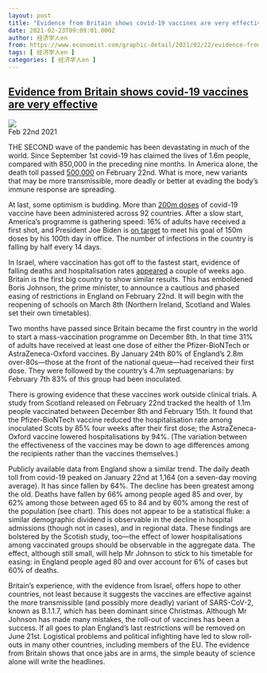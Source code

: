 ```yaml
---
layout: post
title: "Evidence from Britain shows covid-19 vaccines are very effective"
date: 2021-02-23T09:09:01.000Z
author: 经济学人en
from: https://www.economist.com/graphic-detail/2021/02/22/evidence-from-britain-shows-covid-19-vaccines-are-very-effective
tags: [ 经济学人en ]
categories: [ 经济学人en ]
---
```

<!--1614071341000-->
[Evidence from Britain shows covid-19 vaccines are very effective](https://www.economist.com/graphic-detail/2021/02/22/evidence-from-britain-shows-covid-19-vaccines-are-very-effective)
------

<div>
<img src="https://images.weserv.nl/?url=www.economist.com/img/b/1280/755/90/sites/default/files/images/2021/02/articles/main/20210227_woc818.png"/><div></div><aside ><div ><time itemscope="" itemType="http://schema.org/DateTime" dateTime="2021-02-22T00:00:00Z" >Feb 22nd 2021</time><meta itemProp="author" content="The Economist"/></div><div ></div></aside><p >THE SECOND wave of the pandemic has been devastating in much of the world. Since September 1st covid-19 has claimed the lives of 1.6m people, compared with 850,000 in the preceding nine months. In America alone, the death toll passed <a href="https://www.economist.comhttps://www.economist.com/graphic-detail/tracking-coronavirus-across-america">500,000</a> on February 22nd. What is more, new variants that may be more transmissible, more deadly or better at evading the body’s immune response are spreading.</p><p >At last, some optimism is budding. More than <a href="https://www.economist.comhttps://www.economist.com/graphic-detail/tracking-coronavirus-across-the-world">200m doses</a> of covid-19 vaccine have been administered across 92 countries. After a slow start, America’s programme is gathering speed: 16% of adults have received a first shot, and President Joe Biden is <a href="https://www.economist.comhttps://www.economist.com/tracking-joe-biden">on target</a> to meet his goal of 150m doses by his 100th day in office. The number of infections in the country is falling by half every 14 days.</p><div id="" ><div><div id="econ-1"></div></div></div><p >In Israel, where vaccination has got off to the fastest start, evidence of falling deaths and hospitalisation rates <a href="https://www.economist.comhttps://www.economist.com/graphic-detail/2021/02/03/israels-vaccine-programme-gives-hope-to-the-world">appeared</a> a couple of weeks ago. Britain is the first big country to show similar results. This has emboldened Boris Johnson, the prime minister, to announce a cautious and phased easing of restrictions in England on February 22nd. It will begin with the reopening of schools on March 8th (Northern Ireland, Scotland and Wales set their own timetables).</p><p >Two months have passed since Britain became the first country in the world to start a mass-vaccination programme on December 8th. In that time 31% of adults have received at least one dose of either the Pfizer-BioNTech or AstraZeneca-Oxford vaccines. By January 24th 80% of England’s 2.8m over-80s—those at the front of the national queue—had received their first dose. They were followed by the country’s 4.7m septuagenarians: by February 7th 83% of this group had been inoculated.</p><p >There is growing evidence that these vaccines work outside clinical trials. A study from Scotland released on February 22nd tracked the health of 1.1m people vaccinated between December 8th and February 15th. It found that the Pfizer-BioNTech vaccine reduced the hospitalisation rate among inoculated Scots by 85% four weeks after their first dose; the AstraZeneca-Oxford vaccine lowered hospitalisations by 94%. (The variation between the effectiveness of the vaccines may be down to age differences among the recipients rather than the vaccines themselves.)</p><p >Publicly available data from England show a similar trend. The daily death toll from covid-19 peaked on January 22nd at 1,164 (on a seven-day moving average). It has since fallen by 64%. The decline has been greatest among the old. Deaths have fallen by 66% among people aged 85 and over, by 62% among those between aged 65 to 84 and by 60% among the rest of the population (see chart). This does not appear to be a statistical fluke: a similar demographic dividend is observable in the decline in hospital admissions (though not in cases), and in regional data. These findings are bolstered by the Scotish study, too—the effect of lower hospitalisations among vaccinated groups should be observable in the aggregate data. The effect, although still small, will help Mr Johnson to stick to his timetable for easing: in England people aged 80 and over account for 6% of cases but 60% of deaths.</p><div id="" ><div><div id="econ-2"></div></div></div><p >Britain’s experience, with the evidence from Israel, offers hope to other countries, not least because it suggests the vaccines are effective against the more transmissible (and possibly more deadly) variant of SARS-CoV-2, known as B.1.1.7, which has been dominant since Christmas. Although Mr Johnson has made many mistakes, the roll-out of vaccines has been a success. If all goes to plan England’s last restrictions will be removed on June 21st. Logistical problems and political infighting have led to slow roll-outs in many other countries, including members of the EU. The evidence from Britain shows that once jabs are in arms, the simple beauty of science alone will write the headlines.</p>
</div>
